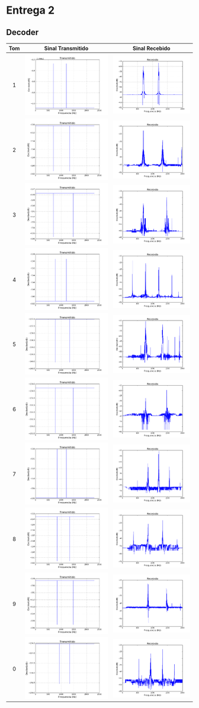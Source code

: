 # Entrega 2

## Decoder

| Tom   | Sinal Transmitido       |Sinal Recebido        |
|:-----:|-------------------------|----------------------|
|1      | ![1](img/transmitido1.png)        |![1](img/recebido1.png)      |
|2      | ![2](img/transmitido2.png)        |![2](img/recebido2.png)      |
|3      | ![3](img/transmitido3.png)        |![3](img/recebido3.png)      |
|4      | ![4](img/transmitido4.png)        |![4](img/recebido4.png)      |
|5      | ![5](img/transmitido5.png)        |![5](img/recebido5.png)      |
|6      | ![6](img/transmitido6.png)        |![6](img/recebido6.png)      |
|7      | ![7](img/transmitido7.png)        |![7](img/recebido7.png)      |
|8      | ![8](img/transmitido8.png)        |![8](img/recebido8.png)      |
|9      | ![9](img/transmitido9.png)        |![9](img/recebido9.png)      | 
|0      | ![0](img/transmitido0.png)        |![0](img/recebido0.png)      |
